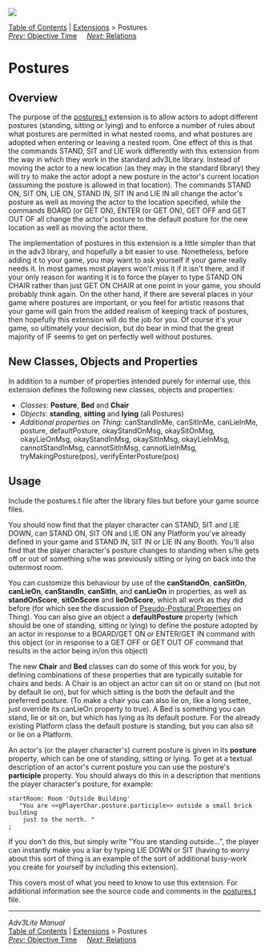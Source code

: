 ![](../../docs/manual/topbar.jpg)

[Table of Contents](../../docs/manual/toc.htm) \|
[Extensions](../../docs/manual/extensions.htm) \> Postures  
[*Prev:* Objective Time](objtime.htm)     [*Next:*
Relations](relations.htm)    

# Postures

## Overview

The purpose of the [postures.t](../postures.t) extension is to allow
actors to adopt different postures (standing, sitting or lying) and to
enforce a number of rules about what postures are permitted in what
nested rooms, and what postures are adopted when entering or leaving a
nested room. One effect of this is that the commands STAND, SIT and LIE
work differently with this extension from the way in which they work in
the standard adv3Lite library. Instead of moving the actor to a new
location (as they may in the standard library) they will try to make the
actor adopt a new posture in the actor's current location (assuming the
posture is allowed in that location). The commands STAND ON, SIT ON, LIE
ON, STAND IN, SIT IN and LIE IN all change the actor's posture as well
as moving the actor to the location specified, while the commands BOARD
(or GET ON), ENTER (or GET ON), GET OFF and GET OUT OF all change the
actor's posture to the default posture for the new location as well as
moving the actor there.

The implementation of postures in this extension is a little simpler
than that in the adv3 library, and hopefully a bit easier to use.
Nonetheless, before adding it to your game, you may want to ask yourself
if your game really needs it. In most games most players won't miss it
if it isn't there, and if your only reason for wanting it is to force
the player to type STAND ON CHAIR rather than just GET ON CHAIR at one
point in your game, you should probably think again. On the other hand,
if there are several places in your game where postures are important,
or you feel for artistic reasons that your game will gain from the added
realism of keeping track of postures, then hopefully this extension will
do the job for you. Of course it's your game, so ultimately your
decision, but do bear in mind that the great majority of IF seems to get
on perfectly well without postures.

  

## New Classes, Objects and Properties

In addition to a number of properties intended purely for internal use,
this extension defines the following new classes, objects and
properties:

- *Classes*: **Posture**, **Bed** and **Chair**
- *Objects*: **standing**, **sitting** and **lying** (all Postures)
- *Additional properties on Thing*: canStandInMe, canSitInMe,
  canLieInMe, posture, defaultPosture, okayStandOnMsg, okaySitOnMsg,
  okayLieOnMsg, okayStandInMsg, okaySitInMsg, okayLieInMsg,
  cannotStandInMsg, cannotSitInMsg, cannotLieInMsg,
  tryMakingPosture(pos), verifyEnterPosture(pos)

  

## Usage

Include the postures.t file after the library files but before your game
source files.

You should now find that the player character can STAND, SIT and LIE
DOWN, can STAND ON, SIT ON and LIE ON any Platform you've already
defined in your game and STAND IN, SIT IN or LIE IN any Booth. You'll
also find that the player character's posture changes to standing when
s/he gets off or out of something s/he was previously sitting or lying
on back into the outermost room.

You can customize this behaviour by use of the **canStandOn**,
**canSitOn**, **canLieOn**, **canStandIn**, **canSitIn**, and
**canLieOn** in properties, as well as **standOnScore**, **sitOnScore**
and **lieOnScore**, which all work as they did before (for which see the
discussion of [Pseudo-Postural
Properties](../../docs/manual/thing.htm#posture) on Thing). You can also
give an object a **defaultPosture** property (which should be one of
standing, sitting or lying) to define the posture adopted by an actor in
response to a BOARD/GET ON or ENTER/GET IN command with this object (or
in response to a GET OFF or GET OUT OF command that results in the actor
being in/on this object)

The new **Chair** and **Bed** classes can do some of this work for you,
by defining combinations of these properties that are typically suitable
for chairs and beds. A Chair is an object an actor can sit on or stand
on (but not by default lie on), but for which sitting is the both the
default and the preferred posture. (To make a chair you can also lie on,
like a long settee, just override its canLieOn property to true). A Bed
is something you can stand, lie or sit on, but which has lying as its
default posture. For the already existing Platform class the default
posture is standing, but you can also sit or lie on a Platform.

An actor's (or the player character's) current posture is given in its
**posture** property, which can be one of standing, sitting or lying. To
get at a textual description of an actor's current posture you can use
the posture's **participle** property. You should always do this in a
description that mentions the player character's posture, for example:

    startRoom: Room 'Outside Building'
       "You are <<gPlayerChar.posture.participle>> outside a small brick building
        just to the north. "
    ;
     

If you don't do this, but simply write "You are standing outside...",
the player can instantly make you a liar by typing LIE DOWN or SIT
(having to worry about this sort of thing is an example of the sort of
additional busy-work you create for yourself by including this
extension).

This covers most of what you need to know to use this extension. For
additional information see the source code and comments in the
[postures.t](../postures.t) file.

------------------------------------------------------------------------

*Adv3Lite Manual*  
[Table of Contents](../../docs/manual/toc.htm) \|
[Extensions](../../docs/manual/extensions.htm) \> Postures  
[*Prev:* Objective Time](objtime.htm)     [*Next:*
Relations](relations.htm)    
